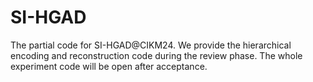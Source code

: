 # SI-HGAD
The partial code for SI-HGAD@CIKM24. We provide the hierarchical encoding and reconstruction code during the review phase. The whole experiment code will be open after acceptance.
